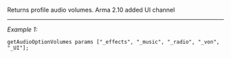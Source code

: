 Returns profile audio volumes. Arma 2.10 added UI channel


---
*Example 1:*
```sqf
getAudioOptionVolumes params ["_effects", "_music", "_radio", "_von", "_UI"];
```